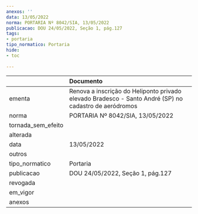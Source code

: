 ```yaml
---
anexos: ''
data: 13/05/2022
norma: PORTARIA Nº 8042/SIA, 13/05/2022
publicacao: DOU 24/05/2022, Seção 1, pág.127
tags:
- portaria
tipo_normatico: Portaria
hide: 
- toc 
 
---
```


|                    | Documento                                                                                             |
|:-------------------|:------------------------------------------------------------------------------------------------------|
| ementa             | Renova a inscrição do Heliponto privado elevado Bradesco - Santo André (SP) no cadastro de aeródromos |
| norma              | PORTARIA Nº 8042/SIA, 13/05/2022                                                                      |
| tornada_sem_efeito |                                                                                                       |
| alterada           |                                                                                                       |
| data               | 13/05/2022                                                                                            |
| outros             |                                                                                                       |
| tipo_normatico     | Portaria                                                                                              |
| publicacao         | DOU 24/05/2022, Seção 1, pág.127                                                                      |
| revogada           |                                                                                                       |
| em_vigor           |                                                                                                       |
| anexos             |                                                                                                       |